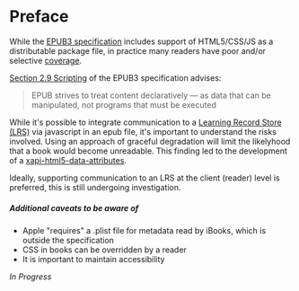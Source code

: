Preface
=======

While the [EPUB3 specification](http://www.idpf.org/epub/30/spec/epub30-overview.html) includes support of HTML5/CSS/JS as a distributable package file, in practice many readers have poor and/or selective [coverage](http://epubtest.org/results/).

[Section 2.9 Scripting](http://www.idpf.org/epub/30/spec/epub30-overview.html#sec-scripting) of the EPUB3 specification advises:

> EPUB strives to treat content declaratively — as data that can be manipulated, not programs that must be executed

While it's possible to integrate communication to a [Learning Record Store (LRS)](https://lrs.adlnet.gov/xAPI/) via javascript in an epub file, it's important to understand the risks involved. Using an approach of graceful degradation will limit the likelyhood that a book would become unreadable. This finding led to the development of a [xapi-html5-data-attributes](http://github.com/adlnet/xapi-html5-data-attributes).

Ideally, supporting communication to an LRS at the client (reader) level is preferred, this is still undergoing investigation.

##### Additional caveats to be aware of

- Apple "requires" a .plist file for metadata read by iBooks, which is outside the specification
- CSS in books can be overridden by a reader
- It is important to maintain accessibility

*In Progress*
